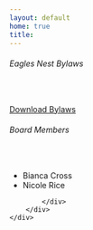 ```yaml
---
layout: default
home: true
title:
---
```


<div class="row">
    <div class="span12">
    <div class="row">
            <div class="span4">
            	<h6>Eagles Nest Bylaws</h6>
                <br/>
                <p><a class="btn btn-large" href=""><i class="icon-download"></i> Download Bylaws</a></p>    
            </div>
            <div class="span3">
                <h6>Board Members</h6>
                <br/>
                <ul>
                    <li>Bianca Cross</li>
                    <li>Nicole Rice</li>
                </ul>
            </div>
            <div class="span4">
                
            </div>
        </div>
    </div>
</div>


